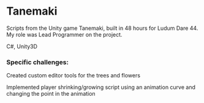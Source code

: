 # Tanemaki
Scripts from the Unity game Tanemaki, built in 48 hours for Ludum Dare 44.
My role was Lead Programmer on the project.

C#, Unity3D

### Specific challenges:
Created custom editor tools for the trees and flowers

Implemented player shrinking/growing script using an animation curve and changing the point in the animation

